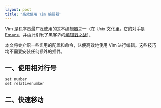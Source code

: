 ```yaml
---
layout: post
title: "高效使用 Vim 编辑器"
---
```


Vim 是程序员最广泛使用的文本编辑器之一（在 Unix 文化里，它的对手是 [Emacs](https://zh.wikipedia.org/wiki/Emacs)，并由此引发了黑客界的[编辑器之战](https://zh.wikipedia.org/wiki/编辑器之战)）。

本文将会介绍一些实用的配置和命令，以便高效地使用 Vim 进行编辑。这些技巧均不需要安装任何额外的插件。

## 一、使用相对行号

```vim
set number
set relativenumber
```

## 二、快速移动

